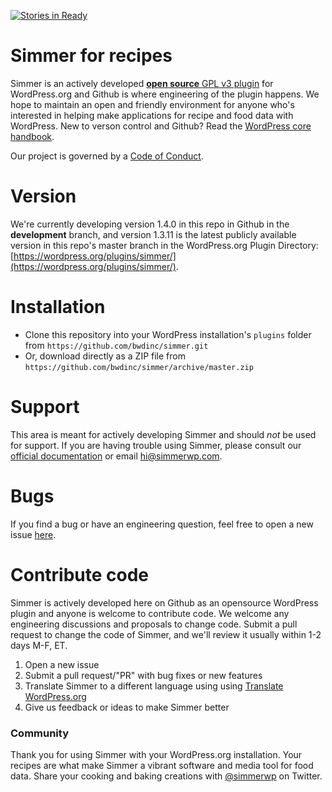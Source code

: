 [![Stories in Ready](https://badge.waffle.io/simmerwp/simmer.png?label=ready&title=Ready)](https://waffle.io/simmerwp/simmer)
# Simmer for recipes
Simmer is an actively developed [**open source** GPL v3 plugin](https://github.com/simmerwp/simmer/blob/master/license.txt) for WordPress.org and Github is where engineering of the plugin happens. We hope to maintain an open and friendly environment for anyone who's interested in helping make applications for recipe and food data with WordPress. New to verson control and Github? Read the [WordPress core handbook](https://make.wordpress.org/core/handbook/best-practices/commit-messages/).

Our project is governed by a [Code of Conduct](https://github.com/simmerwp/simmer/blob/master/CODE_OF_CONDUCT.md).

# Version
We're currently developing version 1.4.0 in this repo in Github in the **development** branch, and version 1.3.11 is the latest publicly available version in this repo's master branch in the WordPress.org Plugin Directory: [https://wordpress.org/plugins/simmer/](https://wordpress.org/plugins/simmer/). 

# Installation
 - Clone this repository into your WordPress installation's `plugins` folder from `https://github.com/bwdinc/simmer.git`
 - Or, download directly as a ZIP file from `https://github.com/bwdinc/simmer/archive/master.zip`

# Support
This area is meant for actively developing Simmer and should _not_ be used for support. If you are having trouble using Simmer, please consult our [official documentation](http://docs.simmerwp.com) or email [hi@simmerwp.com](mailto:hi@simmerwp.com). 

# Bugs
If you find a bug or have an engineering question, feel free to open a new issue [here](https://github.com/bwdinc/simmer/issues).

# Contribute code
Simmer is actively developed here on Github as an opensource WordPress plugin and anyone is welcome to contribute code. We welcome any engineering discussions and proposals to change code. Submit a pull request to change the code of Simmer, and we'll review it usually within 1-2 days M-F, ET. 

1. Open a new issue
2. Submit a pull request/"PR" with bug fixes or new features
3. Translate Simmer to a different language using using [Translate WordPress.org](https://translate.wordpress.org/projects/wp-plugins/simmer)
4. Give us feedback or ideas to make Simmer better

### Community
Thank you for using Simmer with your WordPress.org installation. Your recipes are what make Simmer a vibrant software and media tool for food data. Share your cooking and baking creations with [@simmerwp](https://twitter.com/simmerwp) on Twitter.
